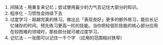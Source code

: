 1. 间隔法 - 用重复来记忆；尝试使用最少的力气去记住大部分的知识。
2. 程序化 - 习惯性会持续下去
3. 过度学习 - 超越完美的练习。做出比「表现良好」更多的额外练习，能拉长记忆储存的时间。预先练习更高一阶的技能。当你把较低阶技能的核心部分应用在较困难的领域时，那些部分就可被过度学习。
4. 记忆法 - 一张图可以记住一千个字 （应用的范围相对狭窄）